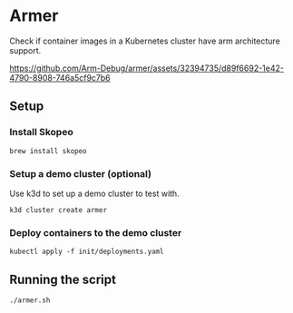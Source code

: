 # Armer

Check if container images in a Kubernetes cluster have arm architecture support.

https://github.com/Arm-Debug/armer/assets/32394735/d89f6692-1e42-4790-8908-746a5cf9c7b6


## Setup

### Install Skopeo

```shell
brew install skopeo
```

### Setup a demo cluster (optional)

Use k3d to set up a demo cluster to test with.

```shell
k3d cluster create armer
```

### Deploy containers to the demo cluster

```shell
kubectl apply -f init/deployments.yaml
```

## Running the script

```shell
./armer.sh
```
